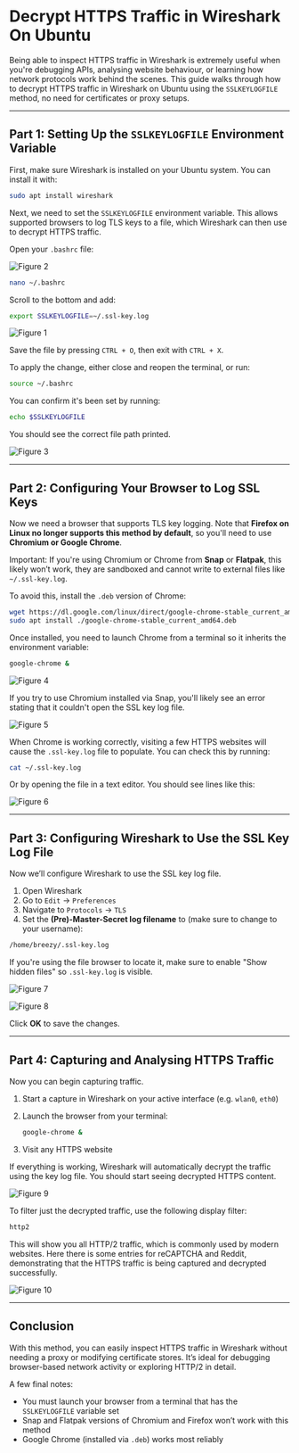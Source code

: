 # **Decrypt HTTPS Traffic in Wireshark On Ubuntu**

Being able to inspect HTTPS traffic in Wireshark is extremely useful when you're debugging APIs, analysing website behaviour, or learning how network protocols work behind the scenes. This guide walks through how to decrypt HTTPS traffic in Wireshark on Ubuntu using the `SSLKEYLOGFILE` method, no need for certificates or proxy setups.

---

## Part 1: Setting Up the `SSLKEYLOGFILE` Environment Variable

First, make sure Wireshark is installed on your Ubuntu system. You can install it with:

```bash
sudo apt install wireshark
```

Next, we need to set the `SSLKEYLOGFILE` environment variable. This allows supported browsers to log TLS keys to a file, which Wireshark can then use to decrypt HTTPS traffic.

Open your `.bashrc` file:

![Figure 2](../img/decrypt-wireshark-ubuntu/fig2.png)

```bash
nano ~/.bashrc
```

Scroll to the bottom and add:

```bash
export SSLKEYLOGFILE=~/.ssl-key.log
```

![Figure 1](../img/decrypt-wireshark-ubuntu/fig1.png)

Save the file by pressing `CTRL + O`, then exit with `CTRL + X`.

To apply the change, either close and reopen the terminal, or run:

```bash
source ~/.bashrc
```

You can confirm it's been set by running:

```bash
echo $SSLKEYLOGFILE
```

You should see the correct file path printed.

![Figure 3](../img/decrypt-wireshark-ubuntu/fig3.png)

---

## Part 2: Configuring Your Browser to Log SSL Keys

Now we need a browser that supports TLS key logging. Note that **Firefox on Linux no longer supports this method by default**, so you'll need to use **Chromium or Google Chrome**.

Important: If you're using Chromium or Chrome from **Snap** or **Flatpak**, this likely won’t work, they are sandboxed and cannot write to external files like `~/.ssl-key.log`.

To avoid this, install the `.deb` version of Chrome:

```bash
wget https://dl.google.com/linux/direct/google-chrome-stable_current_amd64.deb
sudo apt install ./google-chrome-stable_current_amd64.deb
```

Once installed, you need to launch Chrome from a terminal so it inherits the environment variable:

```bash
google-chrome &
```

![Figure 4](../img/decrypt-wireshark-ubuntu/fig4.png)

If you try to use Chromium installed via Snap, you'll likely see an error stating that it couldn't open the SSL key log file.

![Figure 5](../img/decrypt-wireshark-ubuntu/fig5.png)

When Chrome is working correctly, visiting a few HTTPS websites will cause the `.ssl-key.log` file to populate. You can check this by running:

```bash
cat ~/.ssl-key.log
```

Or by opening the file in a text editor. You should see lines like this:

![Figure 6](../img/decrypt-wireshark-ubuntu/fig6.png)

---

## Part 3: Configuring Wireshark to Use the SSL Key Log File

Now we’ll configure Wireshark to use the SSL key log file.

1. Open Wireshark
2. Go to `Edit` → `Preferences`
3. Navigate to `Protocols` → `TLS`
4. Set the **(Pre)-Master-Secret log filename** to (make sure to change to your username):

```bash
/home/breezy/.ssl-key.log
```

If you're using the file browser to locate it, make sure to enable "Show hidden files" so `.ssl-key.log` is visible.

![Figure 7](../img/decrypt-wireshark-ubuntu/fig7.png)

![Figure 8](../img/decrypt-wireshark-ubuntu/fig8.png)

Click **OK** to save the changes.

---

## Part 4: Capturing and Analysing HTTPS Traffic

Now you can begin capturing traffic.

1. Start a capture in Wireshark on your active interface (e.g. `wlan0`, `eth0`)
2. Launch the browser from your terminal:

    ```bash
    google-chrome &
    ```

3. Visit any HTTPS website

If everything is working, Wireshark will automatically decrypt the traffic using the key log file. You should start seeing decrypted HTTPS content.

![Figure 9](../img/decrypt-wireshark-ubuntu/fig9.png)

To filter just the decrypted traffic, use the following display filter:

```bash
http2
```

This will show you all HTTP/2 traffic, which is commonly used by modern websites. Here there is some entries for reCAPTCHA and Reddit, demonstrating that the HTTPS traffic is being captured and decrypted successfully.

![Figure 10](../img/decrypt-wireshark-ubuntu/fig10.png)

---

## Conclusion

With this method, you can easily inspect HTTPS traffic in Wireshark without needing a proxy or modifying certificate stores. It’s ideal for debugging browser-based network activity or exploring HTTP/2 in detail.

A few final notes:

* You must launch your browser from a terminal that has the `SSLKEYLOGFILE` variable set
* Snap and Flatpak versions of Chromium and Firefox won’t work with this method
* Google Chrome (installed via `.deb`) works most reliably